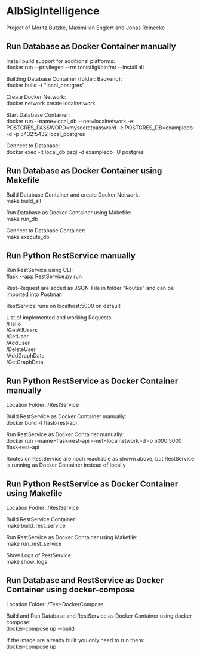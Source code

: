 # AlbSigIntelligence

Project of Moritz Butzke, Maximilian Englert and Jonas Reinecke

## Run Database as Docker Container manually

Install build support for additional platforms: <br> 
docker run --privileged --rm tonistiigi/binfmt --install all <br>

Building Database Container (folder: Backend): <br>
docker build -t "local_postgres" . <br>
 
Create Docker Network: <br>
docker network create localnetwork <br>

Start Database Container: <br>
docker run --name=local_db --net=localnetwork -e POSTGRES_PASSWORD=mysecretpassword -e POSTGRES_DB=exampledb -d -p 5432:5432 local_postgres <br>

Connect to Database: <br>
docker exec -it local_db psql -d exampledb -U postgres <br>

## Run Database as Docker Container using Makefile

Build Database Container and create Docker Network: <br>
make build_all <br>

Run Database as Docker Container using Makefile: <br>
make run_db <br>

Connect to Database Container: <br>
make execute_db <br>

## Run Python RestService manually

Run RestService using CLI: <br>
flask --app RestService.py run <br>

Rest-Request are added as JSON-File in folder "Routes" and can be imported into Postman <br>

RestService runs on localhost:5000 on default <br>

List of implemented and working Requests: <br>
/Hello <br>
/GetAllUsers <br>
/GetUser <br>
/AddUser <br>
/DeleteUser <br>
/AddGraphData <br>
/GetGraphData <br>

## Run Python RestService as Docker Container manually

Location Folder: /RestService

Build RestService as Docker Container manually: <br>
docker build -t flask-rest-api . <br>

Run RestService as Docker Container manually: <br>
docker run --name=flask-rest-api --net=localnetwork -d -p 5000:5000 flask-rest-api <br>

Routes on RestService are noch reachable as shown above, but RestService is running as Docker Container instead of locally <br>

## Run Python RestService as Docker Container using Makefile

Location Fodler: /RestService

Build RestService Container: <br>
make build_rest_service <br>

Run RestService as Docker Container using Makefile: <br>
make run_rest_service <br>

Show Logs of RestService: <br>
make show_logs <br>


## Run Database and RestService as Docker Container using docker-compose

Location Folder: /Test-DockerCompose

Build and Run Database and RestService as Docker Container using docker compose: <br>
docker-compose up --build

If the Image are already built you only need to run them: <br>
docker-compose up <br> 
